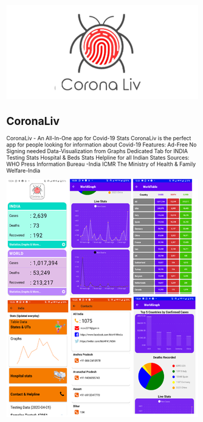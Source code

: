 ![Logo](https://github.com/AJV2018/CoronaLiv/blob/master/splash.png?raw=true)
# CoronaLiv
CoronaLiv - An All-In-One app for Covid-19 Stats  CoronaLiv is the perfect app for people looking for information about Covid-19  Features: Ad-Free No Signing needed Data-Visualization from Graphs Dedicated Tab for INDIA Testing Stats Hospital &amp; Beds Stats Helpline for all Indian States  Sources: WHO Press Information Bureau -India ICMR The Ministry of Health &amp; Family Welfare-India

![Image of Yaktocat](https://github.com/AJV2018/CoronaLiv/blob/master/Collage.png?raw=true)
